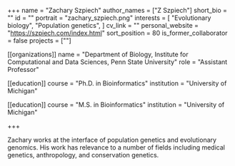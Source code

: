 +++
name = "Zachary Szpiech"
author_names = ["Z Szpiech"]
short_bio = ""
id = ""
portrait = "zachary_szpiech.png"
interests = [
  "Evolutionary biology",
  "Population genetics",
]
cv_link = ""
personal_website = "https://szpiech.com/index.html"
sort_position = 80
is_former_collaborator = false
projects = [""]

[[organizations]]
    name = "Department of Biology, Institute for Computational and Data Sciences, Penn State University"
    role = "Assistant Professor"

[[education]]
  course = "Ph.D. in Bioinformatics"
  institution = "University of Michigan"

[[education]]
  course = "M.S. in Bioinformatics"
  institution = "University of Michigan"

+++

Zachary works at the interface of population genetics and evolutionary genomics. His work has relevance to a number of fields including medical genetics, anthropology, and conservation genetics.
